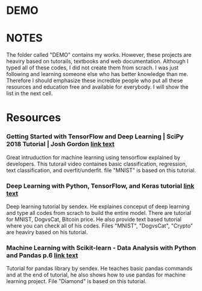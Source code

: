 # DEMO

# NOTES

 The folder called "DEMO" contains my works. However, these projects are heaviry based on tutorails, textbooks and web documentation. Although I typed all of these codes, I did not create them from scrach. I was just following and learning someone else who has better knowledge than me. Therefore I should emphasize these incredble people who put all these resources and education free and available for everybody. I will show the list in the next cell.

 # Resources

 ### Getting Started with TensorFlow and Deep Learning | SciPy 2018 Tutorial | Josh Gordon [link text](https://www.youtube.com/watch?v=tYYVSEHq-io&t=5s)

Great intruduction for machine learning using tensorflow explained by developers. This tutorail video containes basic classification, regression, text classification, and overfit/underfit. file "MNIST" is based on this tutorial.

### Deep Learning with Python, TensorFlow, and Keras tutorial [link text](https://www.youtube.com/watch?v=wQ8BIBpya2k&list=PLQVvvaa0QuDfhTox0AjmQ6tvTgMBZBEXN)

Deep learning tutorial by sendex. He explaines conceput of deep learning and type all codes from scrach to build the entire model. There are tutorial for MNIST, DogvsCat, Bitcoin price. He also provide text based tutorial where you can check all of his codes. Files "MNIST", "DogvsCat", "Crypto" are heaviry based on his tutorial.

### Machine Learning with Scikit-learn - Data Analysis with Python and Pandas p.6 [link text](https://www.youtube.com/watch?v=BpPJxtOk8uw)

Tutorial for pandas library by sendex. He teaches basic pandas commands and at the end of tutorial, he also shows how to use pandas for machine learning project. File "Diamond" is based on this tutorial.